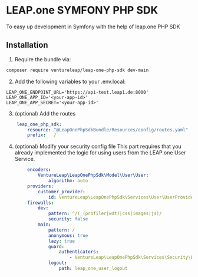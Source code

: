 # LEAP.one SYMFONY PHP SDK
To easy up development in Symfony with the help of leap.one PHP SDK

## Installation

1. Require the bundle via:
```bash
composer require ventureleap/leap-one-php-sdk dev-main
```

2. Add the following variables to your .env.local:
```
LEAP_ONE_ENDPOINT_URL='https://api-test.leap1.de:8000'
LEAP_ONE_APP_ID='<your-app-id>'
LEAP_ONE_APP_SECRET='<your-app-id>'
```

3. (optional) Add the routes
```yaml
    leap_one_php_sdk:
        resource: "@LeapOnePhpSdkBundle/Resources/config/routes.yaml"
        prefix:   /
```

4. (optional) Modify your security config file
   This part requires that you already implemented the logic for using users from the LEAP.one User Service.

```yaml
        encoders:
            VentureLeap\LeapOnePhpSdk\Model\User\User:
                algorithm: auto
        providers:
            customer_provider:
                id: VentureLeap\LeapOnePhpSdk\Services\User\UserProvider
        firewalls:
            dev:
                pattern: ^/(_(profiler|wdt)|css|images|js)/
                security: false
            main:
                pattern: /
                anonymous: true
                lazy: true
                guard:
                    authenticators:
                        - VentureLeap\LeapOnePhpSdk\Services\Security\LoginFormAuthenticator
                logout:
                    path: leap_one_user_logout
```
